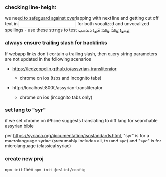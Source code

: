 ### checking line-height

we need to safeguard against overlapping with next line and getting cut off text in <input> for both vocalized and unvocalized spellings - use these strings to test
ܨܲܚܨܹܐ
ܨܲܦܪܵܐ
ܨܦܪܐ
ܡܵܨܹܐ
ܕܝܘܚܢܢ

### always ensure trailing slash for backlinks

If webapp links don't contain a trailing slash, then query string parameters are not updated in the following scenarios

* https://ledzeppelin.github.io/assyrian-transliterator
	* chrome on ios (tabs and incognito tabs)

* http://localhost:8000/assyrian-transliterator
	* chrome on ios (incognito tabs only)


### set lang to "syr"

if we set <html lang="en"> chrome on iPhone suggests translating to diff lang for searchable assyrian bible

per https://syriaca.org/documentation/isostandards.html, "syr" is for a macrolanguage syriac (presumably includes aii, tru and syc) and "syc" is for microlanguage (classical syriac)

### create new proj

`npm init` then `npm init @eslint/config`